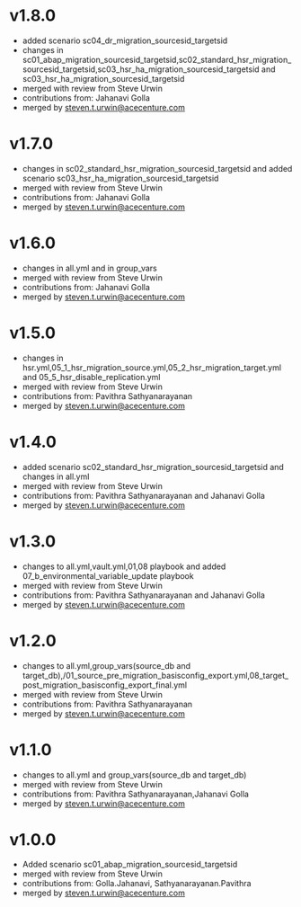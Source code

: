 # v1.8.0
* added scenario sc04_dr_migration_sourcesid_targetsid
* changes in sc01_abap_migration_sourcesid_targetsid,sc02_standard_hsr_migration_sourcesid_targetsid,sc03_hsr_ha_migration_sourcesid_targetsid and sc03_hsr_ha_migration_sourcesid_targetsid
* merged with review from Steve Urwin
* contributions from: Jahanavi Golla
* merged by steven.t.urwin@acecenture.com

# v1.7.0
* changes in sc02_standard_hsr_migration_sourcesid_targetsid and added scenario sc03_hsr_ha_migration_sourcesid_targetsid
* merged with review from Steve Urwin
* contributions from: Jahanavi Golla
* merged by steven.t.urwin@acecenture.com

# v1.6.0
* changes in all.yml and in group_vars
* merged with review from Steve Urwin
* contributions from: Jahanavi Golla
* merged by steven.t.urwin@acecenture.com

# v1.5.0
* changes in hsr.yml,05_1_hsr_migration_source.yml,05_2_hsr_migration_target.yml and 05_5_hsr_disable_replication.yml 
* merged with review from Steve Urwin
* contributions from: Pavithra Sathyanarayanan
* merged by steven.t.urwin@acecenture.com

# v1.4.0
* added scenario sc02_standard_hsr_migration_sourcesid_targetsid and changes in all.yml 
* merged with review from Steve Urwin
* contributions from: Pavithra Sathyanarayanan and Jahanavi Golla
* merged by steven.t.urwin@acecenture.com

# v1.3.0
* changes to all.yml,vault.yml,01,08 playbook and added 07_b_environmental_variable_update playbook
* merged with review from Steve Urwin
* contributions from: Pavithra Sathyanarayanan and Jahanavi Golla
* merged by steven.t.urwin@acecenture.com

# v1.2.0
* changes to all.yml,group_vars(source_db and target_db),/01_source_pre_migration_basisconfig_export.yml,08_target_post_migration_basisconfig_export_final.yml
* merged with review from Steve Urwin
* contributions from: Pavithra Sathyanarayanan
* merged by steven.t.urwin@acecenture.com

# v1.1.0
* changes to all.yml and group_vars(source_db and target_db)
* merged with review from Steve Urwin
* contributions from: Pavithra Sathyanarayanan,Jahanavi Golla
* merged by steven.t.urwin@acecenture.com

# v1.0.0
* Added scenario sc01_abap_migration_sourcesid_targetsid
* merged with review from Steve Urwin
* contributions from: Golla.Jahanavi, Sathyanarayanan.Pavithra
* merged by steven.t.urwin@acecenture.com
